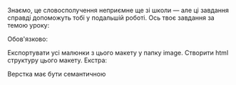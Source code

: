 Знаємо, це словосполучення неприємне ще зі школи — але ці завдання справді допоможуть тобі у подальшій роботі. Ось твоє завдання за темою уроку:

Обов'язково:

Експортувати усі малюнки з цього макету у папку image.
Створити html структуру цього макету.
Екстра:

Верстка має бути семантичною
